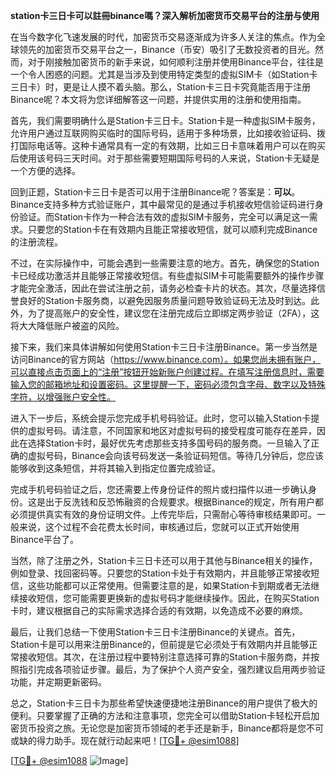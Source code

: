 **station卡三日卡可以註冊binance嗎？深入解析加密货币交易平台的注册与使用**

在当今数字化飞速发展的时代，加密货币交易逐渐成为许多人关注的焦点。作为全球领先的加密货币交易平台之一，Binance（币安）吸引了无数投资者的目光。然而，对于刚接触加密货币的新手来说，如何顺利注册并使用Binance平台，往往是一个令人困惑的问题。尤其是当涉及到使用特定类型的虚拟SIM卡（如Station卡三日卡）时，更是让人摸不着头脑。那么，Station卡三日卡究竟能否用于注册Binance呢？本文将为您详细解答这一问题，并提供实用的注册和使用指南。

首先，我们需要明确什么是Station卡三日卡。Station卡是一种虚拟SIM卡服务，允许用户通过互联网购买临时的国际号码，适用于多种场景，比如接收验证码、拨打国际电话等。这种卡通常具有一定的有效期，比如三日卡意味着用户可以在购买后使用该号码三天时间。对于那些需要短期国际号码的人来说，Station卡无疑是一个方便的选择。

回到正题，Station卡三日卡是否可以用于注册Binance呢？答案是：**可以**。Binance支持多种方式验证账户，其中最常见的是通过手机接收短信验证码进行身份验证。而Station卡作为一种合法有效的虚拟SIM卡服务，完全可以满足这一需求。只要您的Station卡在有效期内且能正常接收短信，就可以顺利完成Binance的注册流程。

不过，在实际操作中，可能会遇到一些需要注意的地方。首先，确保您的Station卡已经成功激活并且能够正常接收短信。有些虚拟SIM卡可能需要额外的操作步骤才能完全激活，因此在尝试注册之前，请务必检查卡片的状态。其次，尽量选择信誉良好的Station卡服务商，以避免因服务质量问题导致验证码无法及时到达。此外，为了提高账户的安全性，建议您在注册完成后立即绑定两步验证（2FA），这将大大降低账户被盗的风险。

接下来，我们来具体讲解如何使用Station卡三日卡注册Binance。第一步当然是访问Binance的官方网站（https://www.binance.com）。如果您尚未拥有账户，可以直接点击页面上的“注册”按钮开始新账户创建过程。在填写注册信息时，需要输入您的邮箱地址和设置密码。这里提醒一下，密码必须包含字母、数字以及特殊字符，以增强账户安全性。

进入下一步后，系统会提示您完成手机号码验证。此时，您可以输入Station卡提供的虚拟号码。请注意，不同国家和地区对虚拟号码的接受程度可能存在差异，因此在选择Station卡时，最好优先考虑那些支持多国号码的服务商。一旦输入了正确的虚拟号码，Binance会向该号码发送一条验证码短信。等待几分钟后，您应该能够收到这条短信，并将其输入到指定位置完成验证。

完成手机号码验证之后，您还需要上传身份证件的照片或扫描件以进一步确认身份。这是出于反洗钱和反恐怖融资的合规要求。根据Binance的规定，所有用户都必须提供真实有效的身份证明文件。上传完毕后，只需耐心等待审核结果即可。一般来说，这个过程不会花费太长时间，审核通过后，您就可以正式开始使用Binance平台了。

当然，除了注册之外，Station卡三日卡还可以用于其他与Binance相关的操作，例如登录、找回密码等。只要您的Station卡处于有效期内，并且能够正常接收短信，这些功能都可以正常使用。但需要注意的是，如果Station卡到期或者无法继续接收短信，您可能需要更换新的虚拟号码才能继续操作。因此，在购买Station卡时，建议根据自己的实际需求选择合适的有效期，以免造成不必要的麻烦。

最后，让我们总结一下使用Station卡三日卡注册Binance的关键点。首先，Station卡是可以用来注册Binance的，但前提是它必须处于有效期内并且能够正常接收短信。其次，在注册过程中要特别注意选择可靠的Station卡服务商，并按照指引完成各项验证步骤。最后，为了保护个人资产安全，强烈建议启用两步验证功能，并定期更新密码。

总之，Station卡三日卡为那些希望快速便捷地注册Binance的用户提供了极大的便利。只要掌握了正确的方法和注意事项，您完全可以借助Station卡轻松开启加密货币投资之旅。无论您是加密货币领域的老手还是新手，Binance都将是您不可或缺的得力助手。现在就行动起来吧！[[TG💪+ @esim1088](https://t.me/s/esim1088)]

[[TG💪+ @esim1088](https://t.me/s/esim1088) ![Image](https://i.postimg.cc/4NQfJmqS/Snipaste-2025-05-13-00-14-12.png)]
